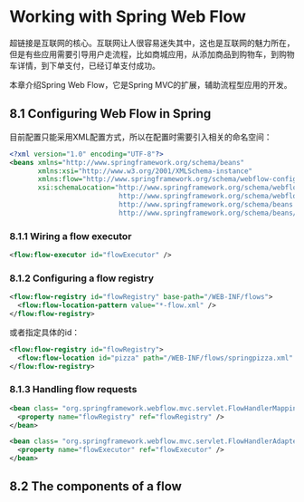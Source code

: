 # Working with Spring Web Flow

超链接是互联网的核心。互联网让人很容易迷失其中，这也是互联网的魅力所在，但是有些应用需要引导用户走流程，比如商城应用，从添加商品到购物车，到购物车详情，到下单支付，已经订单支付成功。

本章介绍Spring Web Flow，它是Spring MVC的扩展，辅助流程型应用的开发。

## 8.1 Configuring Web Flow in Spring

目前配置只能采用XML配置方式，所以在配置时需要引入相关的命名空间：

```xml
<?xml version="1.0" encoding="UTF-8"?>
<beans xmlns="http://www.springframework.org/schema/beans"
       xmlns:xsi="http://www.w3.org/2001/XMLSchema-instance"
       xmlns:flow="http://www.springframework.org/schema/webflow-config"
       xsi:schemaLocation="http://www.springframework.org/schema/webflow-config
                           http://www.springframework.org/schema/webflow-config/[CA]spring-webflow-config-2.3.xsd
                           http://www.springframework.org/schema/beans
                           http://www.springframework.org/schema/beans/spring-beans.xsd">
```

### 8.1.1 Wiring a flow executor

```xml
<flow:flow-executor id="flowExecutor" />
```

### 8.1.2 Configuring a flow registry

```xml
<flow:flow-registry id="flowRegistry" base-path="/WEB-INF/flows">
  <flow:flow-location-pattern value="*-flow.xml" />
</flow:flow-registry>
```

或者指定具体的id：

```xml
<flow:flow-registry id="flowRegistry">
  <flow:flow-location id="pizza" path="/WEB-INF/flows/springpizza.xml" />
</flow:flow-registry>
```

### 8.1.3 Handling flow requests

```xml
<bean class= "org.springframework.webflow.mvc.servlet.FlowHandlerMapping">
  <property name="flowRegistry" ref="flowRegistry" />
</bean>
```

```xml
<bean class= "org.springframework.webflow.mvc.servlet.FlowHandlerAdapter">
  <property name="flowExecutor" ref="flowExecutor" />
</bean>
```

## 8.2 The components of a flow

